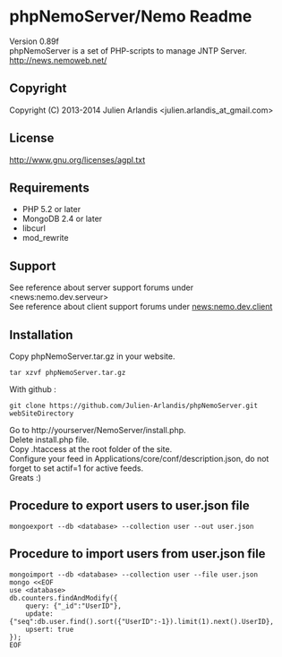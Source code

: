 phpNemoServer/Nemo Readme
===================

Version 0.89f  
phpNemoServer is a set of PHP-scripts to manage JNTP Server.  
http://news.nemoweb.net/

Copyright
---------

Copyright (C) 2013-2014
    Julien Arlandis <julien.arlandis_at_gmail.com>

License
-------

http://www.gnu.org/licenses/agpl.txt

Requirements
------------

* PHP 5.2 or later
* MongoDB 2.4 or later
* libcurl
* mod_rewrite

Support
-------

See reference about server support forums under \<news:nemo.dev.serveur\>  
See reference about client support forums under <news:nemo.dev.client>

Installation
------

Copy phpNemoServer.tar.gz in your website.  

    tar xzvf phpNemoServer.tar.gz

With github :  

    git clone https://github.com/Julien-Arlandis/phpNemoServer.git webSiteDirectory

Go to http://yourserver/NemoServer/install.php.  
Delete install.php file.  
Copy .htaccess at the root folder of the site.  
Configure your feed in Applications/core/conf/description.json, do not forget to set actif=1 for active feeds.  
Greats :)

Procedure to export users to user.json file
-------

    mongoexport --db <database> --collection user --out user.json

Procedure to import users from user.json file
-------

    mongoimport --db <database> --collection user --file user.json
    mongo <<EOF
    use <database>
    db.counters.findAndModify({
        query: {"_id":"UserID"},
        update: {"seq":db.user.find().sort({"UserID":-1}).limit(1).next().UserID},
        upsert: true
    });
    EOF
